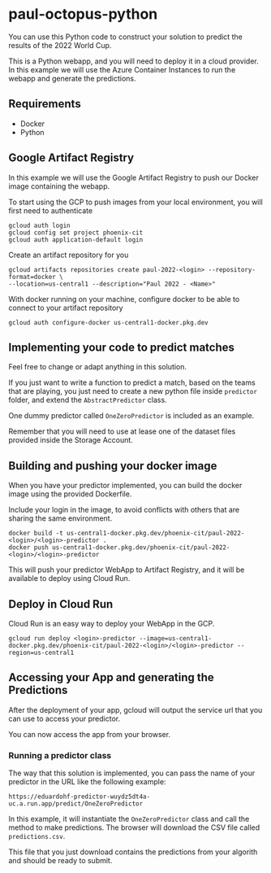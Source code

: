 # paul-octopus-python

You can use this Python code to construct your solution to predict the results of the 2022 World Cup.

This is a Python webapp, and you will need to deploy it in a cloud provider.
In this example we will use the Azure Container Instances to run the webapp and generate the predictions.

## Requirements
- Docker
- Python

## Google Artifact Registry
In this example we will use the Google Artifact Registry to push our Docker image containing the webapp.

To start using the GCP to push images from your local environment, you will first need to authenticate

```
gcloud auth login
gcloud config set project phoenix-cit
gcloud auth application-default login
```

Create an artifact repository for you

```
gcloud artifacts repositories create paul-2022-<login> --repository-format=docker \
--location=us-central1 --description="Paul 2022 - <Name>"
```

With docker running on your machine, configure docker to be able to connect to your artifact repository

```
gcloud auth configure-docker us-central1-docker.pkg.dev
```

## Implementing your code to predict matches
Feel free to change or adapt anything in this solution.

If you just want to write a function to predict a match, based on the teams that are playing, you just need to create a new python file inside `predictor` folder, and extend the `AbstractPredictor` class.

One dummy predictor called `OneZeroPredictor` is included as an example.

Remember that you will need to use at lease one of the dataset files provided inside the Storage Account.


## Building and pushing your docker image
When you have your predictor implemented, you can build the docker image using the provided Dockerfile.

Include your login in the image, to avoid conflicts with others that are sharing the same environment.
```
docker build -t us-central1-docker.pkg.dev/phoenix-cit/paul-2022-<login>/<login>-predictor .
docker push us-central1-docker.pkg.dev/phoenix-cit/paul-2022-<login>/<login>-predictor
```

This will push your predictor WebApp to Artifact Registry, and it will be available to deploy using Cloud Run.

## Deploy in Cloud Run
Cloud Run is an easy way to deploy your WebApp in the GCP.

```
gcloud run deploy <login>-predictor --image=us-central1-docker.pkg.dev/phoenix-cit/paul-2022-<login>/<login>-predictor --region=us-central1
```

## Accessing your App and generating the Predictions
After the deployment of your app, gcloud will output the service url that you can use to access your predictor.

You can now access the app from your browser.

### Running a predictor class
The way that this solution is implemented, you can pass the name of your predictor in the URL like the following example:
```
https://eduardohf-predictor-wuydz5dt4a-uc.a.run.app/predict/OneZeroPredictor
```

In this example, it will instantiate the `OneZeroPredictor` class and call the method to make predictions.
The browser will download the CSV file called `predictions.csv`.

This file that you just download contains the predictions from your algorith and should be ready to submit.